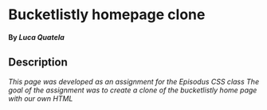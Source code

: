 # Bucketlistly homepage clone

#### By _**Luca Quatela**_

## Description

_This page was developed as an assignment for the Episodus CSS class_
_The goal of the assignment was to create a clone of the bucketlistly home page with our own HTML_

